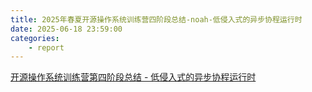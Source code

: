 ```yaml
---
title: 2025年春夏开源操作系统训练营四阶段总结-noah-低侵入式的异步协程运行时
date: 2025-06-18 23:59:00
categories:
    - report
---
```


[开源操作系统训练营第四阶段总结 - 低侵入式的异步协程运行时](https://github.com/osxspace/qhos/blob/main/output/asyncos/2025.md)